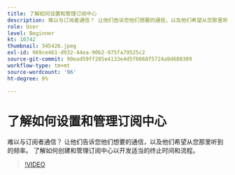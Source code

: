 ```yaml
---
title: 了解如何设置和管理订阅中心
description: 难以与订阅者通信？ 让他们告诉您他们想要的通信，以及他们希望从您那里听到的频率。 了解如何创建和管理订阅中心以开发适当的终止时间和流程。
role: User
level: Beginner
kt: 10742
thumbnail: 345426.jpeg
exl-id: 969ce461-d932-44ea-90b2-975fa79525c2
source-git-commit: 98ead59ff285e4133e4d5f0668f5724a9d680309
workflow-type: tm+mt
source-wordcount: '96'
ht-degree: 0%

---
```


# 了解如何设置和管理订阅中心

难以与订阅者通信？ 让他们告诉您他们想要的通信，以及他们希望从您那里听到的频率。 了解如何创建和管理订阅中心以开发适当的终止时间和流程。

>[!VIDEO](https://video.tv.adobe.com/v/345426/?quality=12&learn=on)
